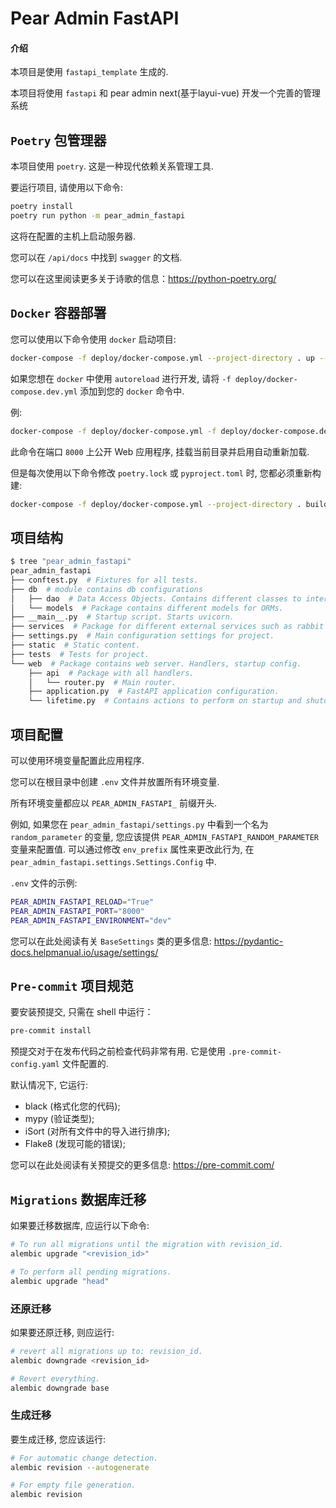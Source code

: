 # Pear Admin FastAPI

#### 介绍

本项目是使用 `fastapi_template` 生成的.

本项目将使用 `fastapi` 和 pear admin next(基于layui-vue) 开发一个完善的管理系统

## `Poetry` 包管理器

本项目使用 `poetry`. 这是一种现代依赖关系管理工具.

要运行项目, 请使用以下命令:

```bash
poetry install
poetry run python -m pear_admin_fastapi
```

这将在配置的主机上启动服务器.

您可以在 `/api/docs` 中找到 `swagger` 的文档.

您可以在这里阅读更多关于诗歌的信息：https://python-poetry.org/

## `Docker` 容器部署

您可以使用以下命令使用 `docker` 启动项目:

```bash
docker-compose -f deploy/docker-compose.yml --project-directory . up --build
```

如果您想在 `docker` 中使用 `autoreload` 进行开发, 请将 `-f deploy/docker-compose.dev.yml` 添加到您的 `docker` 命令中.

例:

```bash
docker-compose -f deploy/docker-compose.yml -f deploy/docker-compose.dev.yml --project-directory . up --build
```

此命令在端口 `8000` 上公开 Web 应用程序, 挂载当前目录并启用自动重新加载.

但是每次使用以下命令修改 `poetry.lock` 或 `pyproject.toml` 时, 您都必须重新构建:

```bash
docker-compose -f deploy/docker-compose.yml --project-directory . build
```

## 项目结构

```bash
$ tree "pear_admin_fastapi"
pear_admin_fastapi
├── conftest.py  # Fixtures for all tests.
├── db  # module contains db configurations
│   ├── dao  # Data Access Objects. Contains different classes to interact with database.
│   └── models  # Package contains different models for ORMs.
├── __main__.py  # Startup script. Starts uvicorn.
├── services  # Package for different external services such as rabbit or redis etc.
├── settings.py  # Main configuration settings for project.
├── static  # Static content.
├── tests  # Tests for project.
└── web  # Package contains web server. Handlers, startup config.
    ├── api  # Package with all handlers.
    │   └── router.py  # Main router.
    ├── application.py  # FastAPI application configuration.
    └── lifetime.py  # Contains actions to perform on startup and shutdown.
```

## 项目配置

可以使用环境变量配置此应用程序.

您可以在根目录中创建 `.env` 文件并放置所有环境变量.

所有环境变量都应以 `PEAR_ADMIN_FASTAPI_` 前缀开头.

例如, 如果您在 `pear_admin_fastapi/settings.py` 中看到一个名为 `random_parameter` 的变量, 您应该提供 `PEAR_ADMIN_FASTAPI_RANDOM_PARAMETER`变量来配置值. 可以通过修改 `env_prefix` 属性来更改此行为, 在 `pear_admin_fastapi.settings.Settings.Config` 中.

`.env` 文件的示例:

```bash
PEAR_ADMIN_FASTAPI_RELOAD="True"
PEAR_ADMIN_FASTAPI_PORT="8000"
PEAR_ADMIN_FASTAPI_ENVIRONMENT="dev"
```

您可以在此处阅读有关 `BaseSettings` 类的更多信息: https://pydantic-docs.helpmanual.io/usage/settings/

## `Pre-commit` 项目规范

要安装预提交, 只需在 shell 中运行：

```bash
pre-commit install
```

预提交对于在发布代码之前检查代码非常有用.
它是使用 `.pre-commit-config.yaml` 文件配置的.

默认情况下, 它运行:

* black (格式化您的代码);
* mypy (验证类型);
* iSort (对所有文件中的导入进行排序);
* Flake8 (发现可能的错误);

您可以在此处阅读有关预提交的更多信息: https://pre-commit.com/

## `Migrations` 数据库迁移

如果要迁移数据库, 应运行以下命令:

```bash
# To run all migrations until the migration with revision_id.
alembic upgrade "<revision_id>"

# To perform all pending migrations.
alembic upgrade "head"
```

### 还原迁移

如果要还原迁移, 则应运行:

```bash
# revert all migrations up to: revision_id.
alembic downgrade <revision_id>

# Revert everything.
alembic downgrade base
```

### 生成迁移

要生成迁移, 您应该运行:

```bash
# For automatic change detection.
alembic revision --autogenerate

# For empty file generation.
alembic revision
```
